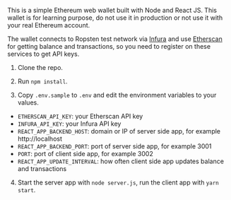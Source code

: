 This is a simple Ethereum web wallet built with Node and React JS. This wallet is for learning purpose, do not use it in production or not use it with your real Ethereum account.

The wallet connects to Ropsten test network via [Infura](https://infura.io/) and use [Etherscan](https://etherscan.io/) for getting balance and transactions, so you need to register on these services to get API keys.

1. Clone the repo.

2. Run `npm install`.

3. Copy `.env.sample` to `.env` and edit the environment variables to your values.

 * `ETHERSCAN_API_KEY`: your Etherscan API key
 * `INFURA_API_KEY`: your Infura API key
 * `REACT_APP_BACKEND_HOST`: domain or IP of server side app, for example http://localhost
 * `REACT_APP_BACKEND_PORT`: port of server side app, for example 3001
 * `PORT`: port of client side app, for example 3002
 * `REACT_APP_UPDATE_INTERVAL`: how often client side app updates balance and transactions

4. Start the server app with `node server.js`, run the client app with `yarn start`.

